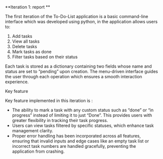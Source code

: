 **Iteration 1: report **

The first iteration of the To-Do-List application is a basic command-line interface which was developed using python, in the application allows users to: 

1. Add tasks
2. View all tasks
3. Delete tasks 
4. Mark tasks as done 
5. Filter tasks based on their status

Each task is stored as a dictionary containing two fields whose name and status are set to “pending” upon creation. The menu-driven interface guides the user through each operation which ensures a smooth interaction experience. 

Key feature 

Key feature implemented in this iteration is : 
* The ability to mark a task with any custom status such as “done” or “in progress” instead of limiting it to just “Done”. This provides users with greater flexibility in tracking their task progress.
* Users can view tasks filtered by specific statuses, which enhance task management clarity. 
* Proper error handling has been incorporated across all features, ensuring that invalid inputs and edge cases like an empty task list or incorrect task numbers are handled gracefully, preventing the application from crashing.
